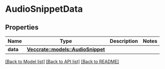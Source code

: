 # AudioSnippetData

## Properties

Name | Type | Description | Notes
------------ | ------------- | ------------- | -------------
**data** | [**Vec<crate::models::AudioSnippet>**](AudioSnippet.md) |  | 

[[Back to Model list]](../README.md#documentation-for-models) [[Back to API list]](../README.md#documentation-for-api-endpoints) [[Back to README]](../README.md)



